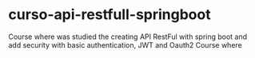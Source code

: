 # curso-api-restfull-springboot
 Course where was studied the creating API RestFul with spring boot and add security with basic authentication, JWT and Oauth2 Course where
